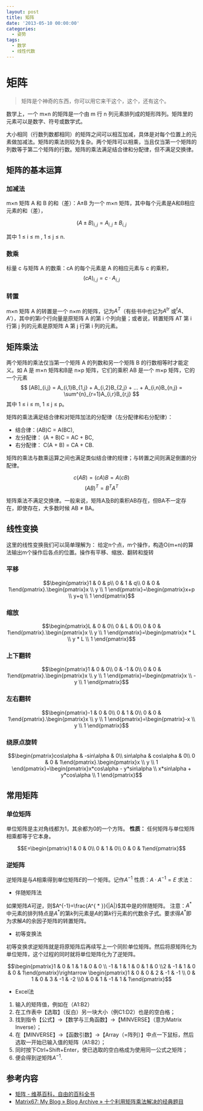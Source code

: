 ```yaml
---
layout: post
title: 矩阵
date: '2013-05-10 00:00:00'
categories:
  - 姿势
tags:
  - 数学
  - 线性代数
---
```


# 矩阵

> 矩阵是个神奇的东西，你可以用它来干这个，这个，还有这个。

数学上，一个 m×n 的矩阵是一个由 m 行 n 列元素排列成的矩形阵列。矩阵里的元素可以是数字、符号或数学式。

大小相同（行数列数都相同）的矩阵之间可以相互加减，具体是对每个位置上的元素做加减法。矩阵的乘法则较为复杂。两个矩阵可以相乘，当且仅当第一个矩阵的列数等于第二个矩阵的行数。矩阵的乘法满足结合律和分配律，但不满足交换律。

## 矩阵的基本运算

### 加减法

m×n 矩阵 A 和 B 的和（差）：A±B 为一个 m×n 矩阵，其中每个元素是A和B相应元素的和（差），

$$(A ± B)_{i,j} = A_{i,j} ± B_{i,j}$$

其中 1 ≤ i ≤ m , 1 ≤ j ≤ n.

### 数乘

标量 c 与矩阵 A 的数乘：cA 的每个元素是 A 的相应元素与 c 的乘积，
$$(cA)_{i,j} = c · A_{i,j}$$

### 转置

m×n 矩阵 A 的转置是一个 n×m 的矩阵，记为$A^{T}$（有些书中也记为$A^{tr}$ 或$^{t}A$、$A'$），其中的第i个行向量是原矩阵 A 的第 i 个列向量；或者说，转置矩阵 AT 第 i 行第 j 列的元素是原矩阵 A 第 j 行第 i 列的元素。

## 矩阵乘法

两个矩阵的乘法仅当第一个矩阵 A 的列数和另一个矩阵 B 的行数相等时才能定义。如 A 是 m×n 矩阵和B是 n×p 矩阵，它们的乘积 AB 是一个 m×p 矩阵，它的一个元素
$$ [AB]_{i,j} = A_{i,1}B_{1,j} + A_{i,2}B_{2,j} + ... + A_{i,n}B_{n,j} = \sum^{n}_{r=1}A_{i,r}B_{r,j} $$
其中 1 ≤ i ≤ m, 1 ≤ j ≤ p。

矩阵的乘法满足结合律和对矩阵加法的分配律（左分配律和右分配律）：

+ 结合律：(AB)C = A(BC),
+ 左分配律： (A + B)C = AC + BC,
+ 右分配律： C(A + B) = CA + CB.

矩阵的乘法与数乘运算之间也满足类似结合律的规律；与转置之间则满足倒置的分配律。

$$c(AB) =(cA)B = A(cB)$$
$$(AB)^T = B^TA^T$$

矩阵乘法不满足交换律。一般来说，矩阵A及B的乘积AB存在，但BA不一定存在，即使存在，大多数时候 AB ≠ BA。

## 线性变换

这里的线性变换我们可以简单理解为：
给定n个点，m个操作，构造O(m+n)的算法输出m个操作后各点的位置。操作有平移、缩放、翻转和旋转

### 平移

$$\begin{pmatrix}1 & 0 & p\\ 0 & 1 & q\\ 0 & 0 & 1\end{pmatrix}.\begin{pmatrix}x \\ y \\ 1 \end{pmatrix}=\begin{pmatrix}x+p \\ y+q \\ 1 \end{pmatrix}$$

### 缩放

$$\begin{pmatrix}L & 0 & 0\\ 0 & L & 0\\ 0 & 0 & 1\end{pmatrix}.\begin{pmatrix}x \\ y \\ 1 \end{pmatrix}=\begin{pmatrix}x * L \\ y * L \\ 1 \end{pmatrix}$$

### 上下翻转

$$\begin{pmatrix}1 & 0 & 0\\ 0 & -1 & 0\\ 0 & 0 & 1\end{pmatrix}.\begin{pmatrix}x \\ y \\ 1 \end{pmatrix}=\begin{pmatrix}x \\ -y \\ 1 \end{pmatrix}$$

### 左右翻转

$$\begin{pmatrix}-1 & 0 & 0\\ 0 & 1 & 0\\ 0 & 0 & 1\end{pmatrix}.\begin{pmatrix}x \\ y \\ 1 \end{pmatrix}=\begin{pmatrix}-x \\ y \\ 1 \end{pmatrix}$$

### 绕原点旋转

$$\begin{pmatrix}cos\alpha  & -sin\alpha  & 0\\ sin\alpha  & cos\alpha  & 0\\ 0 & 0 & 1\end{pmatrix}.\begin{pmatrix}x \\ y \\ 1 \end{pmatrix}=\begin{pmatrix}x*cos\alpha - y*sin\alpha  \\ x*sin\alpha + y*cos\alpha  \\ 1 \end{pmatrix}$$

## 常用矩阵

### 单位矩阵

单位矩阵是主对角线都为1，其余都为0的一个方阵。
**性质：** 任何矩阵与单位矩阵相乘都等于它本身。

$$E=\begin{pmatrix}1 & 0 & 0\\ 0 & 1 & 0\\ 0 & 0 & 1\end{pmatrix}$$

### 逆矩阵

逆矩阵是与$A$相乘得到单位矩阵$E$的一个矩阵。记作$A^{-1}$
性质：$A·A^{-1}=E$
求法：

+ 伴随矩阵法

如果矩阵$A$可逆，则$A^{-1}=\frac{A^{ * }}{|A|}$其中是的伴随矩阵。
注意：$A^{ * }$中元素的排列特点是$A^{ * }$的第$k$列元素是$A$的第$k$行元素的代数余子式。要求得$A^{ * }$即为求解$A$的余因子矩阵的转置矩阵。

+ 初等变换法

初等变换求逆矩阵就是将原矩阵后再续写上一个同阶单位矩阵。然后将原矩阵化为单位矩阵，这个过程的同时就将单位矩阵化为了逆矩阵。

$$\begin{pmatrix}1 & 0 & 1 & 1 & 0 & 0 \\ -1 & 1 & 1 & 0 & 1 & 0 \\2 & -1 & 1 & 0 & 0 & 1\end{pmatrix}\rightarrow \begin{pmatrix}1 & 0 & 0 & 2 & -1 & -1 \\ 0 & 1 & 0 & 3 & -1 & -2 \\0 & 0 & 1 & -1 & 1 & 1\end{pmatrix}$$

+ Excel法

1. 输入的矩阵值，例如在（A1:B2）
2. 在工作表中【选取】（反白）另一块大小（例C1:D2）也是的空白格；
3. 找到指令【公式】→【数学与三角函数】→【MINVERSE】（意为Matrix Inverse）；
4. 在【MINVERSE】→【函数引数】→【Array（=阵列）】中点一下鼠标，然后选取一开始已输入值的矩阵（A1:B2）；
5. 同时按下Ctrl+Shift+Enter，使已选取的空白格成为使用同一公式之矩阵；
6. 便会得到逆矩阵$A^{-1}$.

## 参考内容

+ [矩阵 - 维基百科，自由的百科全书](https://zh.wikipedia.org/wiki/%E7%9F%A9%E9%98%B5)
+ [Matrix67: My Blog » Blog Archive » 十个利用矩阵乘法解决的经典题目](http://www.matrix67.com/blog/archives/276)
